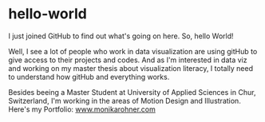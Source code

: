 # hello-world
I just joined GitHub to find out what's going on here. So, hello World! 

Well, I see a lot of people who work in data visualization are using gitHub to give access to their 
projects and codes. And as I'm interested in data viz and working on my master thesis about 
visualization literacy, I totally need to understand how gitHub and everything works.

Besides beeing a Master Student at University of Applied Sciences in Chur, Switzerland, I'm working in the 
areas of Motion Design and Illustration. 
Here's my Portfolio: www.monikarohner.com

